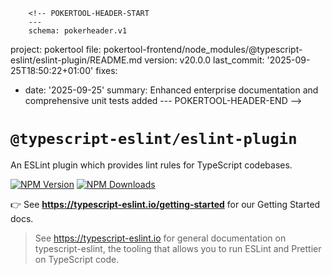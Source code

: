         <!-- POKERTOOL-HEADER-START
        ---
        schema: pokerheader.v1
project: pokertool
file: pokertool-frontend/node_modules/@typescript-eslint/eslint-plugin/README.md
version: v20.0.0
last_commit: '2025-09-25T18:50:22+01:00'
fixes:
- date: '2025-09-25'
  summary: Enhanced enterprise documentation and comprehensive unit tests added
        ---
        POKERTOOL-HEADER-END -->
# `@typescript-eslint/eslint-plugin`

An ESLint plugin which provides lint rules for TypeScript codebases.

[![NPM Version](https://img.shields.io/npm/v/@typescript-eslint/eslint-plugin.svg?style=flat-square)](https://www.npmjs.com/package/@typescript-eslint/eslint-plugin)
[![NPM Downloads](https://img.shields.io/npm/dm/@typescript-eslint/eslint-plugin.svg?style=flat-square)](https://www.npmjs.com/package/@typescript-eslint/eslint-plugin)

👉 See **https://typescript-eslint.io/getting-started** for our Getting Started docs.

> See https://typescript-eslint.io for general documentation on typescript-eslint, the tooling that allows you to run ESLint and Prettier on TypeScript code.
